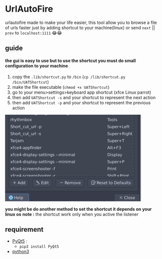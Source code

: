 # UrlAutoFire
urlautofire made to make your life easier, this tool allow you to browse a file of urls faster just by adding shortcut to your machine(linux) or send `next` || `prev` to `localhost:1111` 😂😂

## guide 

#### the gui is easy to use but to use the shortcut you must do small configuration to your machine  
1. copy the `.lib/shortcut.py` to `/bin` (`cp /lib/shortcut.py /bin/UATShortcut`)
1. make the file executable (`chmod +x UATShortcut`)
1. go to your menu>settings>keyboard app shortcut (xfce Linux parrot)
1. then add `UATShortcut -s` and your shortcut to represent the next action
1. then add `UATShortcut -p` and your shortcut to represent the previous action


![main window](./imgt/shortcut.png)

**you might be do another method to set the shortcut it depends on your linux os**
**note :** the shortcut work only when you active the listener
## requirement 

* [PyQt5](https://pypi.org/project/PyQt5/) : 
   * `pip3 install PyQt5`
* [python3](https://www.python.org/downloads/) 

